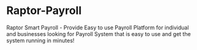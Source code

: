 # Raptor-Payroll
Raptor Smart Payroll - Provide Easy to use Payroll Platform for individual and businesses looking for Payroll System that is easy to use and get the system running in minutes!